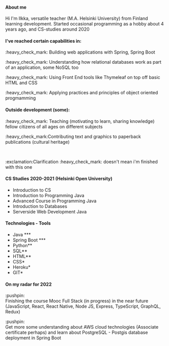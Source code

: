 <h4>About me</h4>
<p>Hi I'm Ilkka, versatile teacher (M.A. Helsinki University) from Finland learning development. Started occasional programming as a hobby about 4 years ago, and CS-studies around 2020</p>

<h4>I've reached certain capabilities in:</h4>

<p>:heavy_check_mark: Building web applications with Spring, Spring Boot </p>
<p>:heavy_check_mark: Understanding how relational databases work as part of an application, some NoSQL too</p>
<p>:heavy_check_mark: Using Front End tools like Thymeleaf on top off basic HTML and CSS </p>
<p>:heavy_check_mark: Applying practices and principles of object oriented progmamming </p>
<h4>Outside development (some):</h4>
<p>:heavy_check_mark: Teaching (motivating to learn, sharing knowledge) fellow citizens of all ages on different subjects</p>
<p>:heavy_check_mark:Contributing text and graphics to paperback publications (cultural heritage)</p>
<br>
<p>:exclamation:Clarification :heavy_check_mark: doesn't mean i'm finished with this one</p>

<h4>CS Studies 2020-2021 (Helsinki Open University)</h4>
<ul>
<li>Introduction to CS</li>
<li>Introduction to Programming Java</li>
<li>Advanced Course in Programming Java</li>
<li>Introduction to Databases</li>
<li>Serverside Web Development Java</li>

</ul

<br>
<h4>Technologies - Tools</h4>

<ul>
<li>Java ***</li>
<li>Spring Boot ***</li>
<li>Python**</li>
<li>SQL**</li>
<li>HTML**</li>
<li>CSS*</li>
<li>Heroku*</li>
<li>GIT*</li>

</ul>

<h4>On my radar for 2022</h4>

<p>:pushpin:<br>Finishing the course Mooc Full Stack (in progress) in the near future
(JavaScript, React, React Native, Node JS, Express, TypeScript, GraphQL, Redux)</p>

<p>:pushpin:<br>Get more some understanding about AWS cloud technologies (Associate certificate perhaps) and learn about PostgreSQL - Postgis database deployment in Spring Boot</p>




